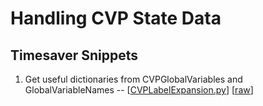 # Handling CVP State Data

## Timesaver Snippets

1. Get useful dictionaries from CVPGlobalVariables and GlobalVariableNames -- [[CVPLabelExpansion.py](CVPLabelExpansion.py)] [[raw](CVPLabelExpansion.py?raw=true)]
